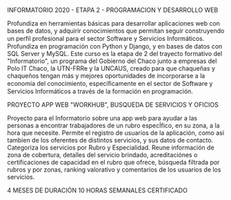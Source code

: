 INFORMATORIO 2020 - ETAPA 2 - PROGRAMACION Y DESARROLLO WEB

Profundiza en herramientas básicas para desarrollar aplicaciones web con bases de datos, y adquirir conocimientos que permitan seguir construyendo un perﬁl profesional para el sector Software y Servicios Informáticos. Profundiza en programación con Python y Django, y en bases de datos con SQL Server y MySQL. Este curso es la etapa de 2 del trayecto formativo del "Informatorio", un programa del Gobierno del Chaco junto a empresas del Polo IT Chaco, la UTN-FRRe y la UNCAUS, creado para que chaqueñas y chaqueños tengan más y mejores oportunidades de incorporarse a la economía del conocimiento, especíﬁcamente en el sector de Software y Servicios Informáticos a través de la formación en programación.

PROYECTO APP WEB "WORKHUB", BUSQUEDA DE SERVICIOS Y OFICIOS

Proyecto para el Informatorio sobre una app web para ayudar a las personas a encontrar trabajadores de un rubro especÍfico, en su zona, a la hora que necesite.
Permite el registro de usuarios de la aplicación, como así tambien de los oferentes de distintos servicios, y sus datos de contacto.
Categoriza los servicios por Rubro y Especialidad.
Reune información de zona de cobertura, detalles del servicio brindado, acreditaciónes o certificaciones de capacidad en el rubro que ofrece, búsqueda filtrada por rubros y por zonas, ranking valorativo y comentarios de los usuarios de los servicios.

4 MESES DE DURACIÓN
10 HORAS SEMANALES
CERTIFICADO
